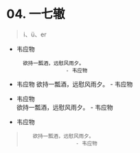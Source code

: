 # 04. 一七辙

> i、ü、er

* 韦应物

        欲持一瓢酒，远慰风雨夕。
                      - 韦应物

* 韦应物
        欲持一瓢酒，远慰风雨夕。
                      - 韦应物

* 韦应物  
        欲持一瓢酒，远慰风雨夕。
                      - 韦应物

 
* 韦应物  
>        欲持一瓢酒，远慰风雨夕。
>                      - 韦应物